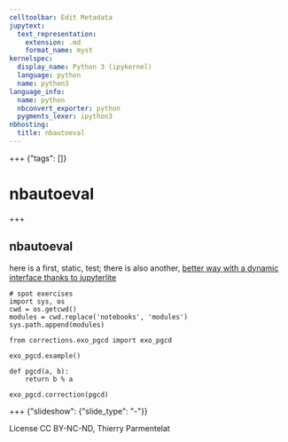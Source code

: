 ```yaml
---
celltoolbar: Edit Metadata
jupytext:
  text_representation:
    extension: .md
    format_name: myst
kernelspec:
  display_name: Python 3 (ipykernel)
  language: python
  name: python3
language_info:
  name: python
  nbconvert_exporter: python
  pygments_lexer: ipython3
nbhosting:
  title: nbautoeval
---
```


+++ {"tags": []}

# nbautoeval

+++

## nbautoeval

here is a first, static, test; there is also another, [better way with a dynamic interface thanks to jupyterlite](label-nbautoeval-dynamic)

```{code-cell} ipython3
# spot exercises
import sys, os
cwd = os.getcwd()
modules = cwd.replace('notebooks', 'modules')
sys.path.append(modules)
```

```{code-cell} ipython3
from corrections.exo_pgcd import exo_pgcd

exo_pgcd.example()
```

```{code-cell} ipython3
def pgcd(a, b):
    return b % a
```

```{code-cell} ipython3
exo_pgcd.correction(pgcd)
```

+++ {"slideshow": {"slide_type": "-"}}

License CC BY-NC-ND, Thierry Parmentelat
